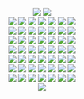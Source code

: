 <p align="center"> 
  <img src="https://picasion.com/gl/92/ihxF.gif">
  <img src="https://media.discordapp.net/attachments/1083257929534279740/1205692070187241532/Screenshot_2024-02-09_175743.png?ex=65d94b3e&is=65c6d63e&hm=001cf9fc17773466eb75081b7d882604c5b1172a1cc00993274ea2b9095dc814&=&format=webp&quality=lossless&width=623&height=468">
  <br>
<img src="https://images-wixmp-ed30a86b8c4ca887773594c2.wixmp.com/f/9b241be0-3d87-4483-bca6-7b1de958f7fa/d2uauz1-4e0464d8-0a2c-4756-997a-d815ea0ffe98.gif?token=eyJ0eXAiOiJKV1QiLCJhbGciOiJIUzI1NiJ9.eyJzdWIiOiJ1cm46YXBwOjdlMGQxODg5ODIyNjQzNzNhNWYwZDQxNWVhMGQyNmUwIiwiaXNzIjoidXJuOmFwcDo3ZTBkMTg4OTgyMjY0MzczYTVmMGQ0MTVlYTBkMjZlMCIsIm9iaiI6W1t7InBhdGgiOiJcL2ZcLzliMjQxYmUwLTNkODctNDQ4My1iY2E2LTdiMWRlOTU4ZjdmYVwvZDJ1YXV6MS00ZTA0NjRkOC0wYTJjLTQ3NTYtOTk3YS1kODE1ZWEwZmZlOTguZ2lmIn1dXSwiYXVkIjpbInVybjpzZXJ2aWNlOmZpbGUuZG93bmxvYWQiXX0.E0MqzNqebPsiwnWrCrz25H6uKpY7Zs6GwU11Q34ZnTE"> <img src="https://images-wixmp-ed30a86b8c4ca887773594c2.wixmp.com/f/71ab65dc-2bb8-4dca-a37f-fe465f3dcd6b/d78xe97-0acaafab-47cd-40cb-835f-edcff20714ad.gif?token=eyJ0eXAiOiJKV1QiLCJhbGciOiJIUzI1NiJ9.eyJzdWIiOiJ1cm46YXBwOjdlMGQxODg5ODIyNjQzNzNhNWYwZDQxNWVhMGQyNmUwIiwiaXNzIjoidXJuOmFwcDo3ZTBkMTg4OTgyMjY0MzczYTVmMGQ0MTVlYTBkMjZlMCIsIm9iaiI6W1t7InBhdGgiOiJcL2ZcLzcxYWI2NWRjLTJiYjgtNGRjYS1hMzdmLWZlNDY1ZjNkY2Q2YlwvZDc4eGU5Ny0wYWNhYWZhYi00N2NkLTQwY2ItODM1Zi1lZGNmZjIwNzE0YWQuZ2lmIn1dXSwiYXVkIjpbInVybjpzZXJ2aWNlOmZpbGUuZG93bmxvYWQiXX0.mRWy1a1sF38U4pOhqDurteHpsewaM6u8v5mSpFmAuXA"> <img src="https://images-wixmp-ed30a86b8c4ca887773594c2.wixmp.com/f/d2dc4e15-1151-4ac6-95a4-572fb954ae25/d1hv8j4-e4c1777b-fee4-4844-90df-9ed6af6da6a8.png/v1/fill/w_99,h_56/born_to_be_an_otaku_stamp_by_raelogan_d1hv8j4-fullview.png?token=eyJ0eXAiOiJKV1QiLCJhbGciOiJIUzI1NiJ9.eyJzdWIiOiJ1cm46YXBwOjdlMGQxODg5ODIyNjQzNzNhNWYwZDQxNWVhMGQyNmUwIiwiaXNzIjoidXJuOmFwcDo3ZTBkMTg4OTgyMjY0MzczYTVmMGQ0MTVlYTBkMjZlMCIsIm9iaiI6W1t7ImhlaWdodCI6Ijw9NTYiLCJwYXRoIjoiXC9mXC9kMmRjNGUxNS0xMTUxLTRhYzYtOTVhNC01NzJmYjk1NGFlMjVcL2QxaHY4ajQtZTRjMTc3N2ItZmVlNC00ODQ0LTkwZGYtOWVkNmFmNmRhNmE4LnBuZyIsIndpZHRoIjoiPD05OSJ9XV0sImF1ZCI6WyJ1cm46c2VydmljZTppbWFnZS5vcGVyYXRpb25zIl19.u4kOkDQBgyH1GEvyWUoXEKJOBPSSV_MyJTyASgx8_Go"> <img src="https://images-wixmp-ed30a86b8c4ca887773594c2.wixmp.com/f/34ce505e-bb08-436c-9116-f92a5f14df3b/d60tmn2-9b648527-917a-4a41-a3c9-da534e9d80a3.gif?token=eyJ0eXAiOiJKV1QiLCJhbGciOiJIUzI1NiJ9.eyJzdWIiOiJ1cm46YXBwOjdlMGQxODg5ODIyNjQzNzNhNWYwZDQxNWVhMGQyNmUwIiwiaXNzIjoidXJuOmFwcDo3ZTBkMTg4OTgyMjY0MzczYTVmMGQ0MTVlYTBkMjZlMCIsIm9iaiI6W1t7InBhdGgiOiJcL2ZcLzM0Y2U1MDVlLWJiMDgtNDM2Yy05MTE2LWY5MmE1ZjE0ZGYzYlwvZDYwdG1uMi05YjY0ODUyNy05MTdhLTRhNDEtYTNjOS1kYTUzNGU5ZDgwYTMuZ2lmIn1dXSwiYXVkIjpbInVybjpzZXJ2aWNlOmZpbGUuZG93bmxvYWQiXX0.tiaIAFMRUWNSo3CGagbgQHp9BoEB3h8tievC4VZC3oY"> <img src="https://images-wixmp-ed30a86b8c4ca887773594c2.wixmp.com/f/8fb9deb7-ab39-4f68-87e2-c82dbfb023da/d13yh7z-9980c897-aa7b-4b3c-919e-278f3f1be9d5.png/v1/fill/w_99,h_56/pro_yaoi_stamp_by_foxxie_chan_d13yh7z-fullview.png?token=eyJ0eXAiOiJKV1QiLCJhbGciOiJIUzI1NiJ9.eyJzdWIiOiJ1cm46YXBwOjdlMGQxODg5ODIyNjQzNzNhNWYwZDQxNWVhMGQyNmUwIiwiaXNzIjoidXJuOmFwcDo3ZTBkMTg4OTgyMjY0MzczYTVmMGQ0MTVlYTBkMjZlMCIsIm9iaiI6W1t7ImhlaWdodCI6Ijw9NTYiLCJwYXRoIjoiXC9mXC84ZmI5ZGViNy1hYjM5LTRmNjgtODdlMi1jODJkYmZiMDIzZGFcL2QxM3loN3otOTk4MGM4OTctYWE3Yi00YjNjLTkxOWUtMjc4ZjNmMWJlOWQ1LnBuZyIsIndpZHRoIjoiPD05OSJ9XV0sImF1ZCI6WyJ1cm46c2VydmljZTppbWFnZS5vcGVyYXRpb25zIl19.-2F3Ggr8A4QgNBblc15xY1ChOnUTGoWfrOqKCc--ot0"> <img src="https://images-wixmp-ed30a86b8c4ca887773594c2.wixmp.com/f/4acad9b0-34d3-4fb6-8693-c93d1af34454/d2n98gg-859c7fa8-e07a-4fcd-8afe-dd46550fb4ed.png/v1/fill/w_99,h_56/yuri_stamp_by_lead_exile_d2n98gg-fullview.png?token=eyJ0eXAiOiJKV1QiLCJhbGciOiJIUzI1NiJ9.eyJzdWIiOiJ1cm46YXBwOjdlMGQxODg5ODIyNjQzNzNhNWYwZDQxNWVhMGQyNmUwIiwiaXNzIjoidXJuOmFwcDo3ZTBkMTg4OTgyMjY0MzczYTVmMGQ0MTVlYTBkMjZlMCIsIm9iaiI6W1t7ImhlaWdodCI6Ijw9NTYiLCJwYXRoIjoiXC9mXC80YWNhZDliMC0zNGQzLTRmYjYtODY5My1jOTNkMWFmMzQ0NTRcL2Qybjk4Z2ctODU5YzdmYTgtZTA3YS00ZmNkLThhZmUtZGQ0NjU1MGZiNGVkLnBuZyIsIndpZHRoIjoiPD05OSJ9XV0sImF1ZCI6WyJ1cm46c2VydmljZTppbWFnZS5vcGVyYXRpb25zIl19.OdSLmgnTJal0_pZl4nYf4EfWuAHaf3tv0bdj-OVSiqk"> <img src="https://images-wixmp-ed30a86b8c4ca887773594c2.wixmp.com/f/bb6e5219-f324-478a-bb31-081f4c26060e/d2itjv6-144f674a-69df-4922-b216-4c0ca0a44905.gif?token=eyJ0eXAiOiJKV1QiLCJhbGciOiJIUzI1NiJ9.eyJzdWIiOiJ1cm46YXBwOjdlMGQxODg5ODIyNjQzNzNhNWYwZDQxNWVhMGQyNmUwIiwiaXNzIjoidXJuOmFwcDo3ZTBkMTg4OTgyMjY0MzczYTVmMGQ0MTVlYTBkMjZlMCIsIm9iaiI6W1t7InBhdGgiOiJcL2ZcL2JiNmU1MjE5LWYzMjQtNDc4YS1iYjMxLTA4MWY0YzI2MDYwZVwvZDJpdGp2Ni0xNDRmNjc0YS02OWRmLTQ5MjItYjIxNi00YzBjYTBhNDQ5MDUuZ2lmIn1dXSwiYXVkIjpbInVybjpzZXJ2aWNlOmZpbGUuZG93bmxvYWQiXX0.68BVPbIGt0cY6N1wMrn2Zi1Vv_GrZ-gMFVQ4OUa7Jno">
<br>
<img src="https://images-wixmp-ed30a86b8c4ca887773594c2.wixmp.com/f/bde21c80-8cd4-4f54-99cf-7047c87c429a/d8vit61-755653b5-eeb6-445c-a775-5f14f08cba7b.png/v1/fill/w_99,h_55,q_80,strp/osu_stamp_by_tutosmelodiamusical_d8vit61-fullview.jpg?token=eyJ0eXAiOiJKV1QiLCJhbGciOiJIUzI1NiJ9.eyJzdWIiOiJ1cm46YXBwOjdlMGQxODg5ODIyNjQzNzNhNWYwZDQxNWVhMGQyNmUwIiwiaXNzIjoidXJuOmFwcDo3ZTBkMTg4OTgyMjY0MzczYTVmMGQ0MTVlYTBkMjZlMCIsIm9iaiI6W1t7ImhlaWdodCI6Ijw9NTUiLCJwYXRoIjoiXC9mXC9iZGUyMWM4MC04Y2Q0LTRmNTQtOTljZi03MDQ3Yzg3YzQyOWFcL2Q4dml0NjEtNzU1NjUzYjUtZWViNi00NDVjLWE3NzUtNWYxNGYwOGNiYTdiLnBuZyIsIndpZHRoIjoiPD05OSJ9XV0sImF1ZCI6WyJ1cm46c2VydmljZTppbWFnZS5vcGVyYXRpb25zIl19.IINKKN7EJZ0x--5XtAp8uEhhaEp3XAkMQl3G-oN4z-Y"> <img src="https://images-wixmp-ed30a86b8c4ca887773594c2.wixmp.com/f/69e104c9-71da-4291-a922-e0ad46d8cb11/d7jdmpz-9c9d8eb5-e4b1-4031-9953-71337bd0b9bf.png/v1/fill/w_99,h_56/n_stamp_by_duskydeer_d7jdmpz-fullview.png?token=eyJ0eXAiOiJKV1QiLCJhbGciOiJIUzI1NiJ9.eyJzdWIiOiJ1cm46YXBwOjdlMGQxODg5ODIyNjQzNzNhNWYwZDQxNWVhMGQyNmUwIiwiaXNzIjoidXJuOmFwcDo3ZTBkMTg4OTgyMjY0MzczYTVmMGQ0MTVlYTBkMjZlMCIsIm9iaiI6W1t7ImhlaWdodCI6Ijw9NTYiLCJwYXRoIjoiXC9mXC82OWUxMDRjOS03MWRhLTQyOTEtYTkyMi1lMGFkNDZkOGNiMTFcL2Q3amRtcHotOWM5ZDhlYjUtZTRiMS00MDMxLTk5NTMtNzEzMzdiZDBiOWJmLnBuZyIsIndpZHRoIjoiPD05OSJ9XV0sImF1ZCI6WyJ1cm46c2VydmljZTppbWFnZS5vcGVyYXRpb25zIl19.cgN-55LxtfPHxf0REO_svaZ_T2pzAJfjTJlg7omfVOo"> <img src="https://images-wixmp-ed30a86b8c4ca887773594c2.wixmp.com/f/463b0f91-3758-4c5c-8b04-329b883c6c72/dagha17-04fe57b7-3fb3-4a98-b2b4-cdd7725cfaa4.png/v1/fill/w_99,h_56/__cheritz_co___ltd_stamp___by_skeluko_dagha17-fullview.png?token=eyJ0eXAiOiJKV1QiLCJhbGciOiJIUzI1NiJ9.eyJzdWIiOiJ1cm46YXBwOjdlMGQxODg5ODIyNjQzNzNhNWYwZDQxNWVhMGQyNmUwIiwiaXNzIjoidXJuOmFwcDo3ZTBkMTg4OTgyMjY0MzczYTVmMGQ0MTVlYTBkMjZlMCIsIm9iaiI6W1t7ImhlaWdodCI6Ijw9NTYiLCJwYXRoIjoiXC9mXC80NjNiMGY5MS0zNzU4LTRjNWMtOGIwNC0zMjliODgzYzZjNzJcL2RhZ2hhMTctMDRmZTU3YjctM2ZiMy00YTk4LWIyYjQtY2RkNzcyNWNmYWE0LnBuZyIsIndpZHRoIjoiPD05OSJ9XV0sImF1ZCI6WyJ1cm46c2VydmljZTppbWFnZS5vcGVyYXRpb25zIl19.bnJ-jUmHOUaIkcw_ue0hhWvw1TPB-hMe7v0wjNf4jTQ"> <img src="https://images-wixmp-ed30a86b8c4ca887773594c2.wixmp.com/f/be93560f-e4f7-42f6-80e6-64c923f09562/d5s6zxh-34a3cfdb-5fa0-470d-a428-a853e6636b57.gif?token=eyJ0eXAiOiJKV1QiLCJhbGciOiJIUzI1NiJ9.eyJzdWIiOiJ1cm46YXBwOjdlMGQxODg5ODIyNjQzNzNhNWYwZDQxNWVhMGQyNmUwIiwiaXNzIjoidXJuOmFwcDo3ZTBkMTg4OTgyMjY0MzczYTVmMGQ0MTVlYTBkMjZlMCIsIm9iaiI6W1t7InBhdGgiOiJcL2ZcL2JlOTM1NjBmLWU0ZjctNDJmNi04MGU2LTY0YzkyM2YwOTU2MlwvZDVzNnp4aC0zNGEzY2ZkYi01ZmEwLTQ3MGQtYTQyOC1hODUzZTY2MzZiNTcuZ2lmIn1dXSwiYXVkIjpbInVybjpzZXJ2aWNlOmZpbGUuZG93bmxvYWQiXX0.H5AtbafVqpdavMq52PjBBrhOf_6nZ2A9tvR-nZ84ddA"> <img src="https://images-wixmp-ed30a86b8c4ca887773594c2.wixmp.com/f/c313b745-0e48-4b6d-ad1f-74cacf8872d9/d68up4u-2c1a7a6b-34bb-4262-8b26-b78f2e2b6dd7.png/v1/fill/w_99,h_56/arcade_stamp_by_matrix_soldier_d68up4u-fullview.png?token=eyJ0eXAiOiJKV1QiLCJhbGciOiJIUzI1NiJ9.eyJzdWIiOiJ1cm46YXBwOjdlMGQxODg5ODIyNjQzNzNhNWYwZDQxNWVhMGQyNmUwIiwiaXNzIjoidXJuOmFwcDo3ZTBkMTg4OTgyMjY0MzczYTVmMGQ0MTVlYTBkMjZlMCIsIm9iaiI6W1t7ImhlaWdodCI6Ijw9NTYiLCJwYXRoIjoiXC9mXC9jMzEzYjc0NS0wZTQ4LTRiNmQtYWQxZi03NGNhY2Y4ODcyZDlcL2Q2OHVwNHUtMmMxYTdhNmItMzRiYi00MjYyLThiMjYtYjc4ZjJlMmI2ZGQ3LnBuZyIsIndpZHRoIjoiPD05OSJ9XV0sImF1ZCI6WyJ1cm46c2VydmljZTppbWFnZS5vcGVyYXRpb25zIl19.Tn_niKsApNcfG6xf93zwMG-chT4RCuy8_K0G-ObHS40"> <img src="https://images-wixmp-ed30a86b8c4ca887773594c2.wixmp.com/f/8f149570-fdb4-4630-8e8f-1c828c0ec923/d4djvrh-50003766-2ade-48e2-92ec-9a0fc3236ab8.gif?token=eyJ0eXAiOiJKV1QiLCJhbGciOiJIUzI1NiJ9.eyJzdWIiOiJ1cm46YXBwOjdlMGQxODg5ODIyNjQzNzNhNWYwZDQxNWVhMGQyNmUwIiwiaXNzIjoidXJuOmFwcDo3ZTBkMTg4OTgyMjY0MzczYTVmMGQ0MTVlYTBkMjZlMCIsIm9iaiI6W1t7InBhdGgiOiJcL2ZcLzhmMTQ5NTcwLWZkYjQtNDYzMC04ZThmLTFjODI4YzBlYzkyM1wvZDRkanZyaC01MDAwMzc2Ni0yYWRlLTQ4ZTItOTJlYy05YTBmYzMyMzZhYjguZ2lmIn1dXSwiYXVkIjpbInVybjpzZXJ2aWNlOmZpbGUuZG93bmxvYWQiXX0.uX92bLOdWqILIO588-ivS3cACfIPBrhdH7HewJnJ_BQ"> <img src="https://images-wixmp-ed30a86b8c4ca887773594c2.wixmp.com/f/9d8ccef2-e3f9-4428-bdc2-7e974151229b/d48jgw8-d7130eb9-2bfb-460e-b90a-1bc61d446a14.gif?token=eyJ0eXAiOiJKV1QiLCJhbGciOiJIUzI1NiJ9.eyJzdWIiOiJ1cm46YXBwOjdlMGQxODg5ODIyNjQzNzNhNWYwZDQxNWVhMGQyNmUwIiwiaXNzIjoidXJuOmFwcDo3ZTBkMTg4OTgyMjY0MzczYTVmMGQ0MTVlYTBkMjZlMCIsIm9iaiI6W1t7InBhdGgiOiJcL2ZcLzlkOGNjZWYyLWUzZjktNDQyOC1iZGMyLTdlOTc0MTUxMjI5YlwvZDQ4amd3OC1kNzEzMGViOS0yYmZiLTQ2MGUtYjkwYS0xYmM2MWQ0NDZhMTQuZ2lmIn1dXSwiYXVkIjpbInVybjpzZXJ2aWNlOmZpbGUuZG93bmxvYWQiXX0.5eZcqQ6aXxTbW7TkAaToX4DsA4lWpx8E2f5aHeFN9eg"> 
<br>
<img src="https://images-wixmp-ed30a86b8c4ca887773594c2.wixmp.com/f/441c8186-0af8-4010-af7c-aa5a866743a0/dbb8uhr-f54a0532-9c2a-4cfe-995d-ad05a000d053.gif?token=eyJ0eXAiOiJKV1QiLCJhbGciOiJIUzI1NiJ9.eyJzdWIiOiJ1cm46YXBwOjdlMGQxODg5ODIyNjQzNzNhNWYwZDQxNWVhMGQyNmUwIiwiaXNzIjoidXJuOmFwcDo3ZTBkMTg4OTgyMjY0MzczYTVmMGQ0MTVlYTBkMjZlMCIsIm9iaiI6W1t7InBhdGgiOiJcL2ZcLzQ0MWM4MTg2LTBhZjgtNDAxMC1hZjdjLWFhNWE4NjY3NDNhMFwvZGJiOHVoci1mNTRhMDUzMi05YzJhLTRjZmUtOTk1ZC1hZDA1YTAwMGQwNTMuZ2lmIn1dXSwiYXVkIjpbInVybjpzZXJ2aWNlOmZpbGUuZG93bmxvYWQiXX0.OTEkonIBw5-zD66KFr2uBeElFCBJqkNE4VE-NshbtcU"> <img src="https://images-wixmp-ed30a86b8c4ca887773594c2.wixmp.com/f/73a47737-937b-44d7-9e59-61e40e4cd454/d6piwed-bbb40967-df42-4257-9a2e-60a2d1ca95e7.gif?token=eyJ0eXAiOiJKV1QiLCJhbGciOiJIUzI1NiJ9.eyJzdWIiOiJ1cm46YXBwOjdlMGQxODg5ODIyNjQzNzNhNWYwZDQxNWVhMGQyNmUwIiwiaXNzIjoidXJuOmFwcDo3ZTBkMTg4OTgyMjY0MzczYTVmMGQ0MTVlYTBkMjZlMCIsIm9iaiI6W1t7InBhdGgiOiJcL2ZcLzczYTQ3NzM3LTkzN2ItNDRkNy05ZTU5LTYxZTQwZTRjZDQ1NFwvZDZwaXdlZC1iYmI0MDk2Ny1kZjQyLTQyNTctOWEyZS02MGEyZDFjYTk1ZTcuZ2lmIn1dXSwiYXVkIjpbInVybjpzZXJ2aWNlOmZpbGUuZG93bmxvYWQiXX0.MON9qnDzEmXXtMdsvyoqpJI0zoISBRfMBXiGfp-sAu8"> <img src="https://images-wixmp-ed30a86b8c4ca887773594c2.wixmp.com/f/044c23bb-7c85-4d02-93fc-a6c043649890/d7t531z-c2078853-0398-4135-b32f-ae0a1cb37811.gif?token=eyJ0eXAiOiJKV1QiLCJhbGciOiJIUzI1NiJ9.eyJzdWIiOiJ1cm46YXBwOjdlMGQxODg5ODIyNjQzNzNhNWYwZDQxNWVhMGQyNmUwIiwiaXNzIjoidXJuOmFwcDo3ZTBkMTg4OTgyMjY0MzczYTVmMGQ0MTVlYTBkMjZlMCIsIm9iaiI6W1t7InBhdGgiOiJcL2ZcLzA0NGMyM2JiLTdjODUtNGQwMi05M2ZjLWE2YzA0MzY0OTg5MFwvZDd0NTMxei1jMjA3ODg1My0wMzk4LTQxMzUtYjMyZi1hZTBhMWNiMzc4MTEuZ2lmIn1dXSwiYXVkIjpbInVybjpzZXJ2aWNlOmZpbGUuZG93bmxvYWQiXX0.ToFQqHbqhFI2_gKSLeqbolahoP7thQqjJOvciYBsJGo"> <img src="https://images-wixmp-ed30a86b8c4ca887773594c2.wixmp.com/f/b7f951c8-afc7-4872-9d0a-3cca2d5bb633/dcnmjg8-8da85c8b-d267-42a2-b922-777936439ceb.png/v1/fill/w_99,h_56/sleepy_bitch_disease_by_skystamps_dcnmjg8-fullview.png?token=eyJ0eXAiOiJKV1QiLCJhbGciOiJIUzI1NiJ9.eyJzdWIiOiJ1cm46YXBwOjdlMGQxODg5ODIyNjQzNzNhNWYwZDQxNWVhMGQyNmUwIiwiaXNzIjoidXJuOmFwcDo3ZTBkMTg4OTgyMjY0MzczYTVmMGQ0MTVlYTBkMjZlMCIsIm9iaiI6W1t7ImhlaWdodCI6Ijw9NTYiLCJwYXRoIjoiXC9mXC9iN2Y5NTFjOC1hZmM3LTQ4NzItOWQwYS0zY2NhMmQ1YmI2MzNcL2Rjbm1qZzgtOGRhODVjOGItZDI2Ny00MmEyLWI5MjItNzc3OTM2NDM5Y2ViLnBuZyIsIndpZHRoIjoiPD05OSJ9XV0sImF1ZCI6WyJ1cm46c2VydmljZTppbWFnZS5vcGVyYXRpb25zIl19.xIK4Pip9vdp3qguOvMbU4NOX9ciy-J5jx8eHtDO27S8"> <img src="https://images-wixmp-ed30a86b8c4ca887773594c2.wixmp.com/f/b7099e9a-987a-4d90-97af-a9185569b5fc/d4rak0w-0af3feb5-0db1-4ae5-83cf-b95153ad1c57.gif?token=eyJ0eXAiOiJKV1QiLCJhbGciOiJIUzI1NiJ9.eyJzdWIiOiJ1cm46YXBwOjdlMGQxODg5ODIyNjQzNzNhNWYwZDQxNWVhMGQyNmUwIiwiaXNzIjoidXJuOmFwcDo3ZTBkMTg4OTgyMjY0MzczYTVmMGQ0MTVlYTBkMjZlMCIsIm9iaiI6W1t7InBhdGgiOiJcL2ZcL2I3MDk5ZTlhLTk4N2EtNGQ5MC05N2FmLWE5MTg1NTY5YjVmY1wvZDRyYWswdy0wYWYzZmViNS0wZGIxLTRhZTUtODNjZi1iOTUxNTNhZDFjNTcuZ2lmIn1dXSwiYXVkIjpbInVybjpzZXJ2aWNlOmZpbGUuZG93bmxvYWQiXX0.hdLZg5FHyKIWIs7x-Rt7S9aWCR0gpKsf7JOkOlCUJKw"> <img src="https://i.ibb.co/gFV2t7f/Untitled446-20240211121154.png"> <img src="https://images-wixmp-ed30a86b8c4ca887773594c2.wixmp.com/f/959f9c0f-d788-43db-8a90-f8bfa4f9b4d3/d4up6lp-65cb8359-69e3-4fb8-b82f-2008abed2907.png/v1/fill/w_99,h_56/i_love_cats___stamp_by_bradleysays_d4up6lp-fullview.png?token=eyJ0eXAiOiJKV1QiLCJhbGciOiJIUzI1NiJ9.eyJzdWIiOiJ1cm46YXBwOjdlMGQxODg5ODIyNjQzNzNhNWYwZDQxNWVhMGQyNmUwIiwiaXNzIjoidXJuOmFwcDo3ZTBkMTg4OTgyMjY0MzczYTVmMGQ0MTVlYTBkMjZlMCIsIm9iaiI6W1t7ImhlaWdodCI6Ijw9NTYiLCJwYXRoIjoiXC9mXC85NTlmOWMwZi1kNzg4LTQzZGItOGE5MC1mOGJmYTRmOWI0ZDNcL2Q0dXA2bHAtNjVjYjgzNTktNjllMy00ZmI4LWI4MmYtMjAwOGFiZWQyOTA3LnBuZyIsIndpZHRoIjoiPD05OSJ9XV0sImF1ZCI6WyJ1cm46c2VydmljZTppbWFnZS5vcGVyYXRpb25zIl19.GsOw-9voGNme2wE5SzoPGxa0A_ML_ZqMJygkVUzNuqI">
  <br>
  <img src="https://images-wixmp-ed30a86b8c4ca887773594c2.wixmp.com/f/dec9e380-018c-42db-ab19-c8619ead34ba/d1v3d38-72c02ad3-0f17-402e-b3cc-ee07b7faee90.gif?token=eyJ0eXAiOiJKV1QiLCJhbGciOiJIUzI1NiJ9.eyJzdWIiOiJ1cm46YXBwOjdlMGQxODg5ODIyNjQzNzNhNWYwZDQxNWVhMGQyNmUwIiwiaXNzIjoidXJuOmFwcDo3ZTBkMTg4OTgyMjY0MzczYTVmMGQ0MTVlYTBkMjZlMCIsIm9iaiI6W1t7InBhdGgiOiJcL2ZcL2RlYzllMzgwLTAxOGMtNDJkYi1hYjE5LWM4NjE5ZWFkMzRiYVwvZDF2M2QzOC03MmMwMmFkMy0wZjE3LTQwMmUtYjNjYy1lZTA3YjdmYWVlOTAuZ2lmIn1dXSwiYXVkIjpbInVybjpzZXJ2aWNlOmZpbGUuZG93bmxvYWQiXX0.9KqLhyQzw4rRkcRDwCscp_HmCzP2iis9Xe1Zud_o58c"> <img src="https://images-wixmp-ed30a86b8c4ca887773594c2.wixmp.com/f/0f86d918-28ec-4c53-8b3d-3f4d557c38d1/dbroruc-5c476c41-9dd5-40e7-bdb0-ba8d3cb3d6ed.gif?token=eyJ0eXAiOiJKV1QiLCJhbGciOiJIUzI1NiJ9.eyJzdWIiOiJ1cm46YXBwOjdlMGQxODg5ODIyNjQzNzNhNWYwZDQxNWVhMGQyNmUwIiwiaXNzIjoidXJuOmFwcDo3ZTBkMTg4OTgyMjY0MzczYTVmMGQ0MTVlYTBkMjZlMCIsIm9iaiI6W1t7InBhdGgiOiJcL2ZcLzBmODZkOTE4LTI4ZWMtNGM1My04YjNkLTNmNGQ1NTdjMzhkMVwvZGJyb3J1Yy01YzQ3NmM0MS05ZGQ1LTQwZTctYmRiMC1iYThkM2NiM2Q2ZWQuZ2lmIn1dXSwiYXVkIjpbInVybjpzZXJ2aWNlOmZpbGUuZG93bmxvYWQiXX0.vHHW6FCmKQYMp5mPO7E5h_cHWrvCQM6zC-DQhdg7Je0"> <img src="https://images-wixmp-ed30a86b8c4ca887773594c2.wixmp.com/f/123d674b-ec3a-48d6-974e-6735d6a62320/d1sgs13-e8140680-7d2b-40df-88d4-54f7ab30ffd3.gif?token=eyJ0eXAiOiJKV1QiLCJhbGciOiJIUzI1NiJ9.eyJzdWIiOiJ1cm46YXBwOjdlMGQxODg5ODIyNjQzNzNhNWYwZDQxNWVhMGQyNmUwIiwiaXNzIjoidXJuOmFwcDo3ZTBkMTg4OTgyMjY0MzczYTVmMGQ0MTVlYTBkMjZlMCIsIm9iaiI6W1t7InBhdGgiOiJcL2ZcLzEyM2Q2NzRiLWVjM2EtNDhkNi05NzRlLTY3MzVkNmE2MjMyMFwvZDFzZ3MxMy1lODE0MDY4MC03ZDJiLTQwZGYtODhkNC01NGY3YWIzMGZmZDMuZ2lmIn1dXSwiYXVkIjpbInVybjpzZXJ2aWNlOmZpbGUuZG93bmxvYWQiXX0.8_uXR8295zONEy_0gZnCX_mSU7qLaZrKMmD_bk-FpjE"> <img src="https://images-wixmp-ed30a86b8c4ca887773594c2.wixmp.com/f/4c502b5a-4187-40d4-9ce6-7eae4a16e4ff/daqfurt-5e3b69e3-3ad0-4b4e-882f-a43dd3025148.png/v1/fill/w_99,h_56/dog__stamp__by_protest_songs_daqfurt-fullview.png?token=eyJ0eXAiOiJKV1QiLCJhbGciOiJIUzI1NiJ9.eyJzdWIiOiJ1cm46YXBwOjdlMGQxODg5ODIyNjQzNzNhNWYwZDQxNWVhMGQyNmUwIiwiaXNzIjoidXJuOmFwcDo3ZTBkMTg4OTgyMjY0MzczYTVmMGQ0MTVlYTBkMjZlMCIsIm9iaiI6W1t7ImhlaWdodCI6Ijw9NTYiLCJwYXRoIjoiXC9mXC80YzUwMmI1YS00MTg3LTQwZDQtOWNlNi03ZWFlNGExNmU0ZmZcL2RhcWZ1cnQtNWUzYjY5ZTMtM2FkMC00YjRlLTg4MmYtYTQzZGQzMDI1MTQ4LnBuZyIsIndpZHRoIjoiPD05OSJ9XV0sImF1ZCI6WyJ1cm46c2VydmljZTppbWFnZS5vcGVyYXRpb25zIl19.FyFV_ihMhaiihBFN_C3BQGWjd1QsURZLMdiaxq611UE"> <img src="https://images-wixmp-ed30a86b8c4ca887773594c2.wixmp.com/f/2ebc42b9-e8d9-4e99-bd77-7da13ca7d7c8/d6gcjd7-77bef9f5-6700-453e-9074-4978b29627ed.gif?token=eyJ0eXAiOiJKV1QiLCJhbGciOiJIUzI1NiJ9.eyJzdWIiOiJ1cm46YXBwOjdlMGQxODg5ODIyNjQzNzNhNWYwZDQxNWVhMGQyNmUwIiwiaXNzIjoidXJuOmFwcDo3ZTBkMTg4OTgyMjY0MzczYTVmMGQ0MTVlYTBkMjZlMCIsIm9iaiI6W1t7InBhdGgiOiJcL2ZcLzJlYmM0MmI5LWU4ZDktNGU5OS1iZDc3LTdkYTEzY2E3ZDdjOFwvZDZnY2pkNy03N2JlZjlmNS02NzAwLTQ1M2UtOTA3NC00OTc4YjI5NjI3ZWQuZ2lmIn1dXSwiYXVkIjpbInVybjpzZXJ2aWNlOmZpbGUuZG93bmxvYWQiXX0.Vz8c06e6KfX84Us5F7Th8xvuPlPUURUVMEOaRzqqh6I"> <img src="https://images-wixmp-ed30a86b8c4ca887773594c2.wixmp.com/f/9c694ef0-ce82-461b-9e43-ea953fddf162/dcj1qx6-bc9f35e7-5892-43a0-bb62-e1699309420a.png/v1/fill/w_99,h_56/atsushi___stamp_by_puniplush_dcj1qx6-fullview.png?token=eyJ0eXAiOiJKV1QiLCJhbGciOiJIUzI1NiJ9.eyJzdWIiOiJ1cm46YXBwOjdlMGQxODg5ODIyNjQzNzNhNWYwZDQxNWVhMGQyNmUwIiwiaXNzIjoidXJuOmFwcDo3ZTBkMTg4OTgyMjY0MzczYTVmMGQ0MTVlYTBkMjZlMCIsIm9iaiI6W1t7ImhlaWdodCI6Ijw9NTYiLCJwYXRoIjoiXC9mXC85YzY5NGVmMC1jZTgyLTQ2MWItOWU0My1lYTk1M2ZkZGYxNjJcL2RjajFxeDYtYmM5ZjM1ZTctNTg5Mi00M2EwLWJiNjItZTE2OTkzMDk0MjBhLnBuZyIsIndpZHRoIjoiPD05OSJ9XV0sImF1ZCI6WyJ1cm46c2VydmljZTppbWFnZS5vcGVyYXRpb25zIl19.-G6-OsNRNOw2BqWogdsoGNO9BlKz-hQDAcgqZvKp0kk"> <img src="https://images-wixmp-ed30a86b8c4ca887773594c2.wixmp.com/f/59e332c6-d1c5-48c2-a5a3-d966c9a046f9/d27gkqd-5deee46b-89da-42e5-ac40-43eaaab44e12.gif?token=eyJ0eXAiOiJKV1QiLCJhbGciOiJIUzI1NiJ9.eyJzdWIiOiJ1cm46YXBwOjdlMGQxODg5ODIyNjQzNzNhNWYwZDQxNWVhMGQyNmUwIiwiaXNzIjoidXJuOmFwcDo3ZTBkMTg4OTgyMjY0MzczYTVmMGQ0MTVlYTBkMjZlMCIsIm9iaiI6W1t7InBhdGgiOiJcL2ZcLzU5ZTMzMmM2LWQxYzUtNDhjMi1hNWEzLWQ5NjZjOWEwNDZmOVwvZDI3Z2txZC01ZGVlZTQ2Yi04OWRhLTQyZTUtYWM0MC00M2VhYWFiNDRlMTIuZ2lmIn1dXSwiYXVkIjpbInVybjpzZXJ2aWNlOmZpbGUuZG93bmxvYWQiXX0.Ey0R4ImC58XNdB0XK2ca31UTDNuTNab_hYJLm_GnBXA"> 
<br>
<img src="https://images-wixmp-ed30a86b8c4ca887773594c2.wixmp.com/f/b6334228-6cc2-4191-a6f7-4a756c78530f/d3ezg9f-e6185b1d-8c7d-4825-b197-252d4d860985.gif?token=eyJ0eXAiOiJKV1QiLCJhbGciOiJIUzI1NiJ9.eyJzdWIiOiJ1cm46YXBwOjdlMGQxODg5ODIyNjQzNzNhNWYwZDQxNWVhMGQyNmUwIiwiaXNzIjoidXJuOmFwcDo3ZTBkMTg4OTgyMjY0MzczYTVmMGQ0MTVlYTBkMjZlMCIsIm9iaiI6W1t7InBhdGgiOiJcL2ZcL2I2MzM0MjI4LTZjYzItNDE5MS1hNmY3LTRhNzU2Yzc4NTMwZlwvZDNlemc5Zi1lNjE4NWIxZC04YzdkLTQ4MjUtYjE5Ny0yNTJkNGQ4NjA5ODUuZ2lmIn1dXSwiYXVkIjpbInVybjpzZXJ2aWNlOmZpbGUuZG93bmxvYWQiXX0.cumgUXGy4vTTRd1vooo22CnW2WrXI_ZtT4Ve5Khi3FU"> <img src="https://images-wixmp-ed30a86b8c4ca887773594c2.wixmp.com/f/3cb342da-9c82-499f-9228-aa60af0e1cbf/d205l5p-4ae33cfe-81e7-4668-8652-28a42974f891.png/v1/fill/w_99,h_56,q_80,strp/stamp___vocaloid_by_silliest_sarah_d205l5p-fullview.jpg?token=eyJ0eXAiOiJKV1QiLCJhbGciOiJIUzI1NiJ9.eyJzdWIiOiJ1cm46YXBwOjdlMGQxODg5ODIyNjQzNzNhNWYwZDQxNWVhMGQyNmUwIiwiaXNzIjoidXJuOmFwcDo3ZTBkMTg4OTgyMjY0MzczYTVmMGQ0MTVlYTBkMjZlMCIsIm9iaiI6W1t7ImhlaWdodCI6Ijw9NTYiLCJwYXRoIjoiXC9mXC8zY2IzNDJkYS05YzgyLTQ5OWYtOTIyOC1hYTYwYWYwZTFjYmZcL2QyMDVsNXAtNGFlMzNjZmUtODFlNy00NjY4LTg2NTItMjhhNDI5NzRmODkxLnBuZyIsIndpZHRoIjoiPD05OSJ9XV0sImF1ZCI6WyJ1cm46c2VydmljZTppbWFnZS5vcGVyYXRpb25zIl19.PezhYclwnQoilZaL6eMtx5kP3K1woARjCLVaJ7hWBKw"> <img src="https://images-wixmp-ed30a86b8c4ca887773594c2.wixmp.com/f/9c694ef0-ce82-461b-9e43-ea953fddf162/dafrkjp-0309a402-3d54-41df-aee4-2d43fe7f6025.gif?token=eyJ0eXAiOiJKV1QiLCJhbGciOiJIUzI1NiJ9.eyJzdWIiOiJ1cm46YXBwOjdlMGQxODg5ODIyNjQzNzNhNWYwZDQxNWVhMGQyNmUwIiwiaXNzIjoidXJuOmFwcDo3ZTBkMTg4OTgyMjY0MzczYTVmMGQ0MTVlYTBkMjZlMCIsIm9iaiI6W1t7InBhdGgiOiJcL2ZcLzljNjk0ZWYwLWNlODItNDYxYi05ZTQzLWVhOTUzZmRkZjE2MlwvZGFmcmtqcC0wMzA5YTQwMi0zZDU0LTQxZGYtYWVlNC0yZDQzZmU3ZjYwMjUuZ2lmIn1dXSwiYXVkIjpbInVybjpzZXJ2aWNlOmZpbGUuZG93bmxvYWQiXX0.0HX7SbukWwYBv2_v7CbJs5TZwaUvXPvH09d0s8JjNL0"> <img src="https://images-wixmp-ed30a86b8c4ca887773594c2.wixmp.com/f/dc454452-709d-4b05-b275-eae85196cec0/d4egeis-f83b22c7-bff5-4a49-b462-dc6a5fc64b3c.png/v1/fill/w_99,h_56/hatsune_miku_stamp_by_mayu_hikaru_d4egeis-fullview.png?token=eyJ0eXAiOiJKV1QiLCJhbGciOiJIUzI1NiJ9.eyJzdWIiOiJ1cm46YXBwOjdlMGQxODg5ODIyNjQzNzNhNWYwZDQxNWVhMGQyNmUwIiwiaXNzIjoidXJuOmFwcDo3ZTBkMTg4OTgyMjY0MzczYTVmMGQ0MTVlYTBkMjZlMCIsIm9iaiI6W1t7ImhlaWdodCI6Ijw9NTYiLCJwYXRoIjoiXC9mXC9kYzQ1NDQ1Mi03MDlkLTRiMDUtYjI3NS1lYWU4NTE5NmNlYzBcL2Q0ZWdlaXMtZjgzYjIyYzctYmZmNS00YTQ5LWI0NjItZGM2YTVmYzY0YjNjLnBuZyIsIndpZHRoIjoiPD05OSJ9XV0sImF1ZCI6WyJ1cm46c2VydmljZTppbWFnZS5vcGVyYXRpb25zIl19.lr-0HJChpszg6sMR0DHNuJT9DsEs7GfocO3sl0t3mdQ"> <img src="https://images-wixmp-ed30a86b8c4ca887773594c2.wixmp.com/f/ff821fa7-5b26-45ce-9ae8-f9c3b4d5b5e8/d9p48q0-af800182-9619-48e0-99b2-c25fd92c10e5.gif?token=eyJ0eXAiOiJKV1QiLCJhbGciOiJIUzI1NiJ9.eyJzdWIiOiJ1cm46YXBwOjdlMGQxODg5ODIyNjQzNzNhNWYwZDQxNWVhMGQyNmUwIiwiaXNzIjoidXJuOmFwcDo3ZTBkMTg4OTgyMjY0MzczYTVmMGQ0MTVlYTBkMjZlMCIsIm9iaiI6W1t7InBhdGgiOiJcL2ZcL2ZmODIxZmE3LTViMjYtNDVjZS05YWU4LWY5YzNiNGQ1YjVlOFwvZDlwNDhxMC1hZjgwMDE4Mi05NjE5LTQ4ZTAtOTliMi1jMjVmZDkyYzEwZTUuZ2lmIn1dXSwiYXVkIjpbInVybjpzZXJ2aWNlOmZpbGUuZG93bmxvYWQiXX0.jjzoBHTBiZwyvHJaaz34NmCeH9ZCDvINPxEgUhmKYw8"> <img src="https://images-wixmp-ed30a86b8c4ca887773594c2.wixmp.com/f/8c404534-02af-45c7-b4c3-2b92e0b781ad/dai91go-110ce550-3071-4414-898b-66d425557941.png/v1/fill/w_100,h_56,q_80,strp/anit_animal_jma_tsamp___by_fernfrond89_dai91go-fullview.jpg?token=eyJ0eXAiOiJKV1QiLCJhbGciOiJIUzI1NiJ9.eyJzdWIiOiJ1cm46YXBwOjdlMGQxODg5ODIyNjQzNzNhNWYwZDQxNWVhMGQyNmUwIiwiaXNzIjoidXJuOmFwcDo3ZTBkMTg4OTgyMjY0MzczYTVmMGQ0MTVlYTBkMjZlMCIsIm9iaiI6W1t7ImhlaWdodCI6Ijw9NTYiLCJwYXRoIjoiXC9mXC84YzQwNDUzNC0wMmFmLTQ1YzctYjRjMy0yYjkyZTBiNzgxYWRcL2RhaTkxZ28tMTEwY2U1NTAtMzA3MS00NDE0LTg5OGItNjZkNDI1NTU3OTQxLnBuZyIsIndpZHRoIjoiPD0xMDAifV1dLCJhdWQiOlsidXJuOnNlcnZpY2U6aW1hZ2Uub3BlcmF0aW9ucyJdfQ.5-O6eX63qGhvpan0I25NYjzaS_lU5s9Z9eYznX7LpmU"> <img src="https://images-wixmp-ed30a86b8c4ca887773594c2.wixmp.com/f/6f402fb8-03ea-4942-8a18-0009ce5a1814/dcnjj92-d157caea-52c2-4252-9133-8a704ddc1be4.png/v1/fill/w_99,h_56/stamp_043_by_pinkbearyy_dcnjj92-fullview.png?token=eyJ0eXAiOiJKV1QiLCJhbGciOiJIUzI1NiJ9.eyJzdWIiOiJ1cm46YXBwOjdlMGQxODg5ODIyNjQzNzNhNWYwZDQxNWVhMGQyNmUwIiwiaXNzIjoidXJuOmFwcDo3ZTBkMTg4OTgyMjY0MzczYTVmMGQ0MTVlYTBkMjZlMCIsIm9iaiI6W1t7ImhlaWdodCI6Ijw9NTYiLCJwYXRoIjoiXC9mXC82ZjQwMmZiOC0wM2VhLTQ5NDItOGExOC0wMDA5Y2U1YTE4MTRcL2RjbmpqOTItZDE1N2NhZWEtNTJjMi00MjUyLTkxMzMtOGE3MDRkZGMxYmU0LnBuZyIsIndpZHRoIjoiPD05OSJ9XV0sImF1ZCI6WyJ1cm46c2VydmljZTppbWFnZS5vcGVyYXRpb25zIl19.DZvhkEjjIQ3XkSFkKgF3lHCsmchyw1EQtFrNBKopjdk"> 
  <br>
<img src="https://i.ibb.co/qdXZ7yT/Untitled446-20240211121754.png"> <img src="https://i.ibb.co/TW7FQJ3/Untitled446-20240211121802.png"> <img src="https://i.ibb.co/zbWv5dP/Untitled446-20240211121404.png"> <img src="https://images-wixmp-ed30a86b8c4ca887773594c2.wixmp.com/f/9c694ef0-ce82-461b-9e43-ea953fddf162/da8sk2a-bdfb863f-cc95-405c-93cc-52e90db042b4.png/v1/fill/w_99,h_56/kikuo___stamp_by_puniplush_da8sk2a-fullview.png?token=eyJ0eXAiOiJKV1QiLCJhbGciOiJIUzI1NiJ9.eyJzdWIiOiJ1cm46YXBwOjdlMGQxODg5ODIyNjQzNzNhNWYwZDQxNWVhMGQyNmUwIiwiaXNzIjoidXJuOmFwcDo3ZTBkMTg4OTgyMjY0MzczYTVmMGQ0MTVlYTBkMjZlMCIsIm9iaiI6W1t7ImhlaWdodCI6Ijw9NTYiLCJwYXRoIjoiXC9mXC85YzY5NGVmMC1jZTgyLTQ2MWItOWU0My1lYTk1M2ZkZGYxNjJcL2RhOHNrMmEtYmRmYjg2M2YtY2M5NS00MDVjLTkzY2MtNTJlOTBkYjA0MmI0LnBuZyIsIndpZHRoIjoiPD05OSJ9XV0sImF1ZCI6WyJ1cm46c2VydmljZTppbWFnZS5vcGVyYXRpb25zIl19.dMsjqOrCoydB2qB_HCD9R5a3t96187yhEOI0Bf1-UIY"> <img src="https://images-wixmp-ed30a86b8c4ca887773594c2.wixmp.com/f/b525ab95-665f-4efb-aed8-bcf5abb82d77/d1ueuwo-5b4a284c-8c3d-4304-91cd-8280949064df.jpg/v1/fill/w_99,h_56,q_75,strp/linkin_park_stamp_by_ignisalatus_d1ueuwo-fullview.jpg?token=eyJ0eXAiOiJKV1QiLCJhbGciOiJIUzI1NiJ9.eyJzdWIiOiJ1cm46YXBwOjdlMGQxODg5ODIyNjQzNzNhNWYwZDQxNWVhMGQyNmUwIiwiaXNzIjoidXJuOmFwcDo3ZTBkMTg4OTgyMjY0MzczYTVmMGQ0MTVlYTBkMjZlMCIsIm9iaiI6W1t7ImhlaWdodCI6Ijw9NTYiLCJwYXRoIjoiXC9mXC9iNTI1YWI5NS02NjVmLTRlZmItYWVkOC1iY2Y1YWJiODJkNzdcL2QxdWV1d28tNWI0YTI4NGMtOGMzZC00MzA0LTkxY2QtODI4MDk0OTA2NGRmLmpwZyIsIndpZHRoIjoiPD05OSJ9XV0sImF1ZCI6WyJ1cm46c2VydmljZTppbWFnZS5vcGVyYXRpb25zIl19.92WtKT4BTumTIsj552PKwvB0PzBlJWfpCBE3ajm1ugs"> <img src="https://images-wixmp-ed30a86b8c4ca887773594c2.wixmp.com/f/b525ab95-665f-4efb-aed8-bcf5abb82d77/d1d7god-e6eaded6-9653-4b27-8aa9-e5cfd990eb26.gif?token=eyJ0eXAiOiJKV1QiLCJhbGciOiJIUzI1NiJ9.eyJzdWIiOiJ1cm46YXBwOjdlMGQxODg5ODIyNjQzNzNhNWYwZDQxNWVhMGQyNmUwIiwiaXNzIjoidXJuOmFwcDo3ZTBkMTg4OTgyMjY0MzczYTVmMGQ0MTVlYTBkMjZlMCIsIm9iaiI6W1t7InBhdGgiOiJcL2ZcL2I1MjVhYjk1LTY2NWYtNGVmYi1hZWQ4LWJjZjVhYmI4MmQ3N1wvZDFkN2dvZC1lNmVhZGVkNi05NjUzLTRiMjctOGFhOS1lNWNmZDk5MGViMjYuZ2lmIn1dXSwiYXVkIjpbInVybjpzZXJ2aWNlOmZpbGUuZG93bmxvYWQiXX0.LM9HwZrP8X699fcz4ST7WN2CloHQ1czZYx069cNG1Qc"> <img src="https://images-wixmp-ed30a86b8c4ca887773594c2.wixmp.com/f/a3181b76-a3c8-41df-b502-38f219312dd8/d97ld40-3e707d4b-9abe-4a56-8bdc-cc7d999dd692.gif?token=eyJ0eXAiOiJKV1QiLCJhbGciOiJIUzI1NiJ9.eyJzdWIiOiJ1cm46YXBwOjdlMGQxODg5ODIyNjQzNzNhNWYwZDQxNWVhMGQyNmUwIiwiaXNzIjoidXJuOmFwcDo3ZTBkMTg4OTgyMjY0MzczYTVmMGQ0MTVlYTBkMjZlMCIsIm9iaiI6W1t7InBhdGgiOiJcL2ZcL2EzMTgxYjc2LWEzYzgtNDFkZi1iNTAyLTM4ZjIxOTMxMmRkOFwvZDk3bGQ0MC0zZTcwN2Q0Yi05YWJlLTRhNTYtOGJkYy1jYzdkOTk5ZGQ2OTIuZ2lmIn1dXSwiYXVkIjpbInVybjpzZXJ2aWNlOmZpbGUuZG93bmxvYWQiXX0.NaplW9eFVSv5-LCyjNbaFiRfpiAtlFfBg_t_3TxEZFI">
  <br>
  <img src="https://images-wixmp-ed30a86b8c4ca887773594c2.wixmp.com/f/b525ab95-665f-4efb-aed8-bcf5abb82d77/d1d7euc-74060578-edd2-4e92-a8cc-cf4c429cdbc1.gif?token=eyJ0eXAiOiJKV1QiLCJhbGciOiJIUzI1NiJ9.eyJzdWIiOiJ1cm46YXBwOjdlMGQxODg5ODIyNjQzNzNhNWYwZDQxNWVhMGQyNmUwIiwiaXNzIjoidXJuOmFwcDo3ZTBkMTg4OTgyMjY0MzczYTVmMGQ0MTVlYTBkMjZlMCIsIm9iaiI6W1t7InBhdGgiOiJcL2ZcL2I1MjVhYjk1LTY2NWYtNGVmYi1hZWQ4LWJjZjVhYmI4MmQ3N1wvZDFkN2V1Yy03NDA2MDU3OC1lZGQyLTRlOTItYThjYy1jZjRjNDI5Y2RiYzEuZ2lmIn1dXSwiYXVkIjpbInVybjpzZXJ2aWNlOmZpbGUuZG93bmxvYWQiXX0.hWUwmp52vXs7GF8c_glZIbBRyAec9Q8Tc51eaIcYZ0A"> <img src="https://images-wixmp-ed30a86b8c4ca887773594c2.wixmp.com/f/b525ab95-665f-4efb-aed8-bcf5abb82d77/d1eqq2n-ef6daa11-ce48-43c7-b70b-5ac9c848407f.gif?token=eyJ0eXAiOiJKV1QiLCJhbGciOiJIUzI1NiJ9.eyJzdWIiOiJ1cm46YXBwOjdlMGQxODg5ODIyNjQzNzNhNWYwZDQxNWVhMGQyNmUwIiwiaXNzIjoidXJuOmFwcDo3ZTBkMTg4OTgyMjY0MzczYTVmMGQ0MTVlYTBkMjZlMCIsIm9iaiI6W1t7InBhdGgiOiJcL2ZcL2I1MjVhYjk1LTY2NWYtNGVmYi1hZWQ4LWJjZjVhYmI4MmQ3N1wvZDFlcXEybi1lZjZkYWExMS1jZTQ4LTQzYzctYjcwYi01YWM5Yzg0ODQwN2YuZ2lmIn1dXSwiYXVkIjpbInVybjpzZXJ2aWNlOmZpbGUuZG93bmxvYWQiXX0.Rnam93BDpwP14-41MZiQF3VXQ5PbGVklWrEqzgoqq6g"> <img src="https://images-wixmp-ed30a86b8c4ca887773594c2.wixmp.com/f/40c1c9fb-56e2-4469-86dd-c014b5af4075/dy3mlq-7b511510-5d75-4dd3-9da6-fcb498d7e0a6.png/v1/fill/w_99,h_56/the_log_out_stamp_by_busiris_dy3mlq-fullview.png?token=eyJ0eXAiOiJKV1QiLCJhbGciOiJIUzI1NiJ9.eyJzdWIiOiJ1cm46YXBwOjdlMGQxODg5ODIyNjQzNzNhNWYwZDQxNWVhMGQyNmUwIiwiaXNzIjoidXJuOmFwcDo3ZTBkMTg4OTgyMjY0MzczYTVmMGQ0MTVlYTBkMjZlMCIsIm9iaiI6W1t7ImhlaWdodCI6Ijw9NTYiLCJwYXRoIjoiXC9mXC80MGMxYzlmYi01NmUyLTQ0NjktODZkZC1jMDE0YjVhZjQwNzVcL2R5M21scS03YjUxMTUxMC01ZDc1LTRkZDMtOWRhNi1mY2I0OThkN2UwYTYucG5nIiwid2lkdGgiOiI8PTk5In1dXSwiYXVkIjpbInVybjpzZXJ2aWNlOmltYWdlLm9wZXJhdGlvbnMiXX0.eEKntcAn4OL-f7F63vW9p4GTCT0tBwnU0KRuIzERYsM"> <img src="https://images-wixmp-ed30a86b8c4ca887773594c2.wixmp.com/f/47954bc3-4d38-44be-adb9-bee4499ce416/d55rv2p-a1583267-7c38-48ba-94fb-f34478193d68.gif?token=eyJ0eXAiOiJKV1QiLCJhbGciOiJIUzI1NiJ9.eyJzdWIiOiJ1cm46YXBwOjdlMGQxODg5ODIyNjQzNzNhNWYwZDQxNWVhMGQyNmUwIiwiaXNzIjoidXJuOmFwcDo3ZTBkMTg4OTgyMjY0MzczYTVmMGQ0MTVlYTBkMjZlMCIsIm9iaiI6W1t7InBhdGgiOiJcL2ZcLzQ3OTU0YmMzLTRkMzgtNDRiZS1hZGI5LWJlZTQ0OTljZTQxNlwvZDU1cnYycC1hMTU4MzI2Ny03YzM4LTQ4YmEtOTRmYi1mMzQ0NzgxOTNkNjguZ2lmIn1dXSwiYXVkIjpbInVybjpzZXJ2aWNlOmZpbGUuZG93bmxvYWQiXX0.Luex3Bb2LUTJikximlx4iLestCkNpwKOPS-vLuk4ngU"> <img src="https://images-wixmp-ed30a86b8c4ca887773594c2.wixmp.com/f/2a7e7e88-e3dd-47f4-9ae1-3cd4fddbcceb/drjs10-1a23fdc7-7576-487f-a7e6-c899626ef3b6.gif?token=eyJ0eXAiOiJKV1QiLCJhbGciOiJIUzI1NiJ9.eyJzdWIiOiJ1cm46YXBwOjdlMGQxODg5ODIyNjQzNzNhNWYwZDQxNWVhMGQyNmUwIiwiaXNzIjoidXJuOmFwcDo3ZTBkMTg4OTgyMjY0MzczYTVmMGQ0MTVlYTBkMjZlMCIsIm9iaiI6W1t7InBhdGgiOiJcL2ZcLzJhN2U3ZTg4LWUzZGQtNDdmNC05YWUxLTNjZDRmZGRiY2NlYlwvZHJqczEwLTFhMjNmZGM3LTc1NzYtNDg3Zi1hN2U2LWM4OTk2MjZlZjNiNi5naWYifV1dLCJhdWQiOlsidXJuOnNlcnZpY2U6ZmlsZS5kb3dubG9hZCJdfQ.Cz1QzhuToKsTc7GGC6BZ0mN3QOWueAhu0jz2IhD_K-U"> <img src="https://images-wixmp-ed30a86b8c4ca887773594c2.wixmp.com/f/2ba366d5-7bfd-4184-8b48-bbcd23a3a22e/d8bv7eo-c982046e-0a6e-4380-b6fd-b2535cf0b691.gif?token=eyJ0eXAiOiJKV1QiLCJhbGciOiJIUzI1NiJ9.eyJzdWIiOiJ1cm46YXBwOjdlMGQxODg5ODIyNjQzNzNhNWYwZDQxNWVhMGQyNmUwIiwiaXNzIjoidXJuOmFwcDo3ZTBkMTg4OTgyMjY0MzczYTVmMGQ0MTVlYTBkMjZlMCIsIm9iaiI6W1t7InBhdGgiOiJcL2ZcLzJiYTM2NmQ1LTdiZmQtNDE4NC04YjQ4LWJiY2QyM2EzYTIyZVwvZDhidjdlby1jOTgyMDQ2ZS0wYTZlLTQzODAtYjZmZC1iMjUzNWNmMGI2OTEuZ2lmIn1dXSwiYXVkIjpbInVybjpzZXJ2aWNlOmZpbGUuZG93bmxvYWQiXX0.ib30sadyv8vrSuyuV426F5-IwbmYzYyyRNcxQq53zb8"> <img src="https://images-wixmp-ed30a86b8c4ca887773594c2.wixmp.com/f/b525ab95-665f-4efb-aed8-bcf5abb82d77/d1uet1q-0f31be89-2937-4309-af63-c766ecfefa5d.jpg/v1/fill/w_99,h_56,q_75,strp/evanescence_stamp_by_ignisalatus_d1uet1q-fullview.jpg?token=eyJ0eXAiOiJKV1QiLCJhbGciOiJIUzI1NiJ9.eyJzdWIiOiJ1cm46YXBwOjdlMGQxODg5ODIyNjQzNzNhNWYwZDQxNWVhMGQyNmUwIiwiaXNzIjoidXJuOmFwcDo3ZTBkMTg4OTgyMjY0MzczYTVmMGQ0MTVlYTBkMjZlMCIsIm9iaiI6W1t7ImhlaWdodCI6Ijw9NTYiLCJwYXRoIjoiXC9mXC9iNTI1YWI5NS02NjVmLTRlZmItYWVkOC1iY2Y1YWJiODJkNzdcL2QxdWV0MXEtMGYzMWJlODktMjkzNy00MzA5LWFmNjMtYzc2NmVjZmVmYTVkLmpwZyIsIndpZHRoIjoiPD05OSJ9XV0sImF1ZCI6WyJ1cm46c2VydmljZTppbWFnZS5vcGVyYXRpb25zIl19.cWRQlMJPqach9dmh-2ucYB4iCiJtSTdYYz_LIvgDkqo"> 
  <br>
<img src="https://media.discordapp.net/attachments/1198834201508724807/1206027545250893824/image.png?ex=65da83ad&is=65c80ead&hm=e763bffc1206b2e29e003effe20496121034279be4c5c29820ae52be8f1bb4ff&=&format=webp&quality=lossless"> 
<br>

